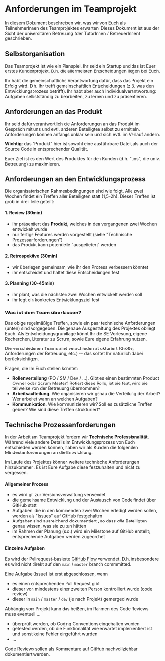 # Anforderungen im Teamprojekt
In diesem Dokument beschreiben wir, was wir von Euch als TeilnehmerInnen des Teamprojektes erwarten.
Dieses Dokument ist aus der Sicht der universitären Betreuung (der TutorInnen / BetreuerInnen) geschrieben.

## Selbstorganisation

Das Teamprojekt ist wie ein Planspiel. Ihr seid ein Startup und das ist Euer
erstes Kundenprojekt. D.h. die allermeisten Entscheidungen liegen bei Euch.

Ihr habt die gemeinschaftliche Verantwortung dafür, dass das Projekt ein Erfolg wird.
D.h. Ihr trefft gemeinschaftlich Entscheidungen (z.B. was den Entwicklungsprozess betrifft).
Ihr habt aber auch Individualverantwortung: Aufgaben selbstständig zu bearbeiten, zu lernen und zu präsentieren.

## Anforderungen an das Produkt
Ihr seid dafür verantwortlich die Anforderungen an das Produkt im Gespräch mit uns und evtl. anderen Beteiligten selbst zu ermitteln. Anforderungen können anfangs unklar sein und sich evtl. im Verlauf ändern.

**Wichtig**: das "Produkt" hier ist sowohl eine ausführbare Datei, als auch der Source Code in entsprechender Qualität.

Euer Ziel ist es den Wert des Produktes für den Kunden (d.h. "uns", die univ. Betreuung) zu maximieren.

## Anforderungen an den Entwicklungsprozess
Die organisatorischen Rahmenbedingungen sind wie folgt.
Alle zwei Wochen findet ein Treffen aller Beteiligten statt (1,5-2h).
Dieses Treffen ist grob in drei Teile geteilt:

#### 1. Review (30min)
- ihr präsentiert das **Produkt**, welches in den vergangenen zwei Wochen entwickelt wurde
- nur fertige Features werden vorgestellt (siehe "Technische Prozessanforderungen")
- das Produkt kann potentielle "ausgeliefert" werden

#### 2. Retrospektive (30min)
- wir überlegen gemeinsam, wie ihr den Prozess verbessern könntet
- ihr entscheidet und haltet diese Entscheidungen fest

#### 3. Planning (30-45min)
- ihr plant, was die nächsten zwei Wochen entwickelt werden soll
- ihr legt ein konkretes Entwicklungsziel fest

### Was ist dem Team überlassen?
Das obige regelmäßige Treffen, sowie ein paar technische Anforderungen (unten) sind vorgegeben.
Die genaue Ausgestaltung des Projektes obliegt Euch. Als Entscheidungsgrundlage könnt Ihr die
SE Vorlesung, eigene Recherchen, Literatur zu Scrum, sowie Eure eigene Erfahrung nutzen.

Die verschiedenen Teams sind verschieden strukturiert (Größe, Anforderungen der Betreuung, etc.) --
das solltet Ihr natürlich dabei berücksichtigen.

Fragen, die Ihr Euch stellen könntet:
- **Rollenverteilung** (PO / SM / Dev / ...). Gibt es einen bestimmten Product Owner oder Scrum Master? Rotiert diese Rolle, ist sie fest, wird sie teilweise von der Betreuung übernommen?
- **Arbeitsaufteilung**. Wie organisieren wir genau die Verteilung der Arbeit? Wer arbeitet wann an welchen Aufgaben?
- **Kommunikation**. Wie kommunizieren wir? Soll es zusätzliche Treffen geben? Wie sind diese Treffen strukturiert?


## Technische Prozessanforderungen
In der Arbeit am Teamprojekt fordern wir **Technische Professionalität**.
Während viele andere Details im Entwicklungsprozess von Euch entschieden werden können, haben wir als Kunden die folgenden Mindestanforderungen an die Entwicklung.

Im Laufe des Projektes können weitere technische Anforderungen hinzukommen. Es ist Eure Aufgabe diese festzuhalten und nicht zu vergessen.

#### Allgemeiner Prozess
- es wird git zur Versionsverwaltung verwendet
- die gemeinsame Entwicklung und der Austausch von Code findet über GitHub statt
- Aufgaben, die in den kommenden zwei Wochen erledigt werden sollen, werden als "Issues" auf GitHub festgehalten
- Aufgaben sind ausreichend dokumentiert , so dass *alle* Beteiligten genau wissen, was sie zu tun hätten
- im Rahmen der Planung (s.o.) wird ein Milestone auf GitHub erstellt; entsprechende Aufgaben werden zugeordnet


#### Einzelne Aufgaben
Es wird der Pullrequest-basierte [GitHub Flow](https://docs.github.com/en/get-started/quickstart/github-flow) verwendet. D.h. insbesondere es wird nicht direkt auf den `main` / `master` branch commmitted.

Eine Aufgabe (Issue) ist erst abgeschlossen, wenn

- es einen entsprechenden Pull Request gibt
- dieser von mindestens einer zweiten Person kontrolliert wurde (code review)
- dieser in `main` / `master` / `dev` (je nach Projekt) gemerged wurde

Abhängig vom Projekt kann das heißen,  im Rahmen des Code Reviews muss eventuell ...

- überprüft werden, ob Coding Conventions eingehalten wurden
- getested werden, ob die Funktionalität wie erwartet implementiert ist und sonst keine Fehler eingeführt wurden
- ...

Code Reviews sollen als Kommentare auf GitHub nachvollziehbar dokumentiert werden.
